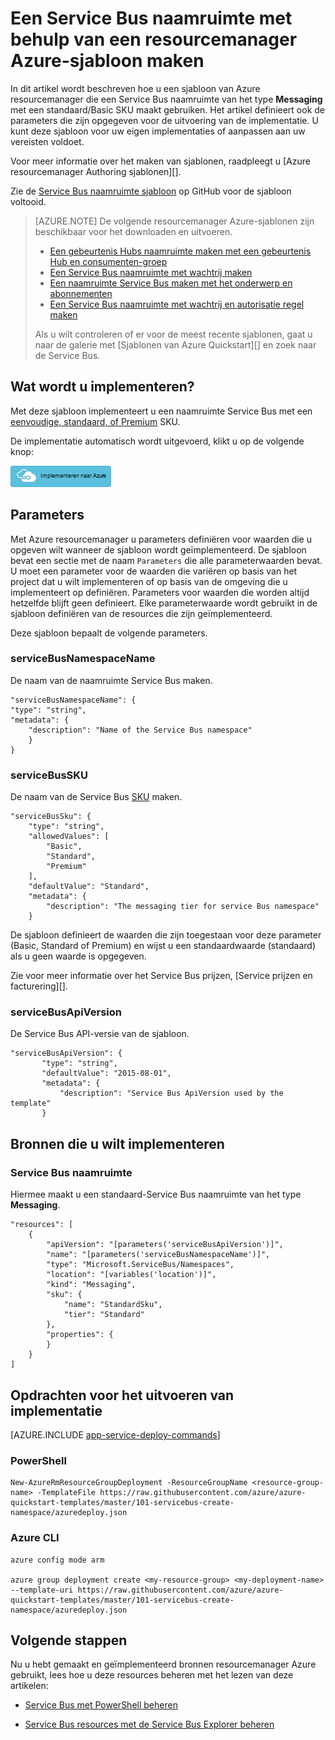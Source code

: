<properties
    pageTitle="Een Service Bus naamruimte met een sjabloon resourcemanager maken | Microsoft Azure"
    description="Azure resourcemanager sjabloon gebruiken om te maken van een Service Bus naamruimte"
    services="service-bus"
    documentationCenter=".net"
    authors="sethmanheim"
    manager="timlt"
    editor=""/>

<tags
    ms.service="service-bus"
    ms.devlang="tbd"
    ms.topic="article"
    ms.tgt_pltfrm="dotnet"
    ms.workload="na"
    ms.date="10/04/2016"
    ms.author="sethm;shvija"/>

# <a name="create-a-service-bus-namespace-using-an-azure-resource-manager-template"></a>Een Service Bus naamruimte met behulp van een resourcemanager Azure-sjabloon maken

In dit artikel wordt beschreven hoe u een sjabloon van Azure resourcemanager die een Service Bus naamruimte van het type **Messaging** met een standaard/Basic SKU maakt gebruiken. Het artikel definieert ook de parameters die zijn opgegeven voor de uitvoering van de implementatie. U kunt deze sjabloon voor uw eigen implementaties of aanpassen aan uw vereisten voldoet.

Voor meer informatie over het maken van sjablonen, raadpleegt u [Azure resourcemanager Authoring sjablonen][].

Zie de [Service Bus naamruimte sjabloon][] op GitHub voor de sjabloon voltooid.

>[AZURE.NOTE] De volgende resourcemanager Azure-sjablonen zijn beschikbaar voor het downloaden en uitvoeren. 
>
>-    [Een gebeurtenis Hubs naamruimte maken met een gebeurtenis Hub en consumenten-groep](../event-hubs/event-hubs-resource-manager-namespace-event-hub.md)
>-    [Een Service Bus naamruimte met wachtrij maken](service-bus-resource-manager-namespace-queue.md)
>-    [Een naamruimte Service Bus maken met het onderwerp en abonnementen](service-bus-resource-manager-namespace-topic.md)
>-    [Een Service Bus naamruimte met wachtrij en autorisatie regel maken](service-bus-resource-manager-namespace-auth-rule.md)
>
>Als u wilt controleren of er voor de meest recente sjablonen, gaat u naar de galerie met [Sjablonen van Azure Quickstart][] en zoek naar de Service Bus.

## <a name="what-will-you-deploy"></a>Wat wordt u implementeren?

Met deze sjabloon implementeert u een naamruimte Service Bus met een [eenvoudige, standaard, of Premium](https://azure.microsoft.com/pricing/details/service-bus/) SKU.

De implementatie automatisch wordt uitgevoerd, klikt u op de volgende knop:

[![Implementeren naar Azure](./media/service-bus-resource-manager-namespace/deploybutton.png)](https://portal.azure.com/#create/Microsoft.Template/uri/https%3A%2F%2Fraw.githubusercontent.com%2FAzure%2Fazure-quickstart-templates%2Fmaster%2F101-servicebus-create-namespace%2Fazuredeploy.json)

## <a name="parameters"></a>Parameters

Met Azure resourcemanager u parameters definiëren voor waarden die u opgeven wilt wanneer de sjabloon wordt geïmplementeerd. De sjabloon bevat een sectie met de naam `Parameters` die alle parameterwaarden bevat. U moet een parameter voor de waarden die variëren op basis van het project dat u wilt implementeren of op basis van de omgeving die u implementeert op definiëren. Parameters voor waarden die worden altijd hetzelfde blijft geen definieert. Elke parameterwaarde wordt gebruikt in de sjabloon definiëren van de resources die zijn geïmplementeerd.

Deze sjabloon bepaalt de volgende parameters.

### <a name="servicebusnamespacename"></a>serviceBusNamespaceName

De naam van de naamruimte Service Bus maken.

```
"serviceBusNamespaceName": {
"type": "string",
"metadata": { 
    "description": "Name of the Service Bus namespace" 
    }
}
```

### <a name="servicebussku"></a>serviceBusSKU

De naam van de Service Bus [SKU](https://azure.microsoft.com/pricing/details/service-bus/) maken.

```
"serviceBusSku": { 
    "type": "string", 
    "allowedValues": [ 
        "Basic", 
        "Standard",
        "Premium" 
    ], 
    "defaultValue": "Standard", 
    "metadata": { 
        "description": "The messaging tier for service Bus namespace" 
    } 

```

De sjabloon definieert de waarden die zijn toegestaan voor deze parameter (Basic, Standard of Premium) en wijst u een standaardwaarde (standaard) als u geen waarde is opgegeven.

Zie voor meer informatie over het Service Bus prijzen, [Service prijzen en facturering][].

### <a name="servicebusapiversion"></a>serviceBusApiVersion

De Service Bus API-versie van de sjabloon.

```
"serviceBusApiVersion": { 
       "type": "string", 
       "defaultValue": "2015-08-01", 
       "metadata": { 
           "description": "Service Bus ApiVersion used by the template" 
       } 
```

## <a name="resources-to-deploy"></a>Bronnen die u wilt implementeren

### <a name="service-bus-namespace"></a>Service Bus naamruimte

Hiermee maakt u een standaard-Service Bus naamruimte van het type **Messaging**.

```
"resources": [
    {
        "apiVersion": "[parameters('serviceBusApiVersion')]",
        "name": "[parameters('serviceBusNamespaceName')]",
        "type": "Microsoft.ServiceBus/Namespaces",
        "location": "[variables('location')]",
        "kind": "Messaging",
        "sku": {
            "name": "StandardSku",
            "tier": "Standard"
        },
        "properties": {
        }
    }
]
```

## <a name="commands-to-run-deployment"></a>Opdrachten voor het uitvoeren van implementatie

[AZURE.INCLUDE [app-service-deploy-commands](../../includes/app-service-deploy-commands.md)]

### <a name="powershell"></a>PowerShell

```
New-AzureRmResourceGroupDeployment -ResourceGroupName <resource-group-name> -TemplateFile https://raw.githubusercontent.com/azure/azure-quickstart-templates/master/101-servicebus-create-namespace/azuredeploy.json
```

### <a name="azure-cli"></a>Azure CLI

```
azure config mode arm

azure group deployment create <my-resource-group> <my-deployment-name> --template-uri https://raw.githubusercontent.com/azure/azure-quickstart-templates/master/101-servicebus-create-namespace/azuredeploy.json
```

## <a name="next-steps"></a>Volgende stappen

Nu u hebt gemaakt en geïmplementeerd bronnen resourcemanager Azure gebruikt, lees hoe u deze resources beheren met het lezen van deze artikelen:

- [Service Bus met PowerShell beheren](service-bus-powershell-how-to-provision.md)
- [Service Bus resources met de Service Bus Explorer beheren](https://code.msdn.microsoft.com/Service-Bus-Explorer-f2abca5a)

  [Een presentatie resourcemanager Azure-sjablonen]: ../resource-group-authoring-templates.md
  [Service Bus naamruimte sjabloon]: https://github.com/Azure/azure-quickstart-templates/blob/master/101-servicebus-create-namespace/
  [Azure Quickstart sjablonen]: https://azure.microsoft.com/documentation/templates/?term=service+bus
  [Service Bus prijzen en facturering]: https://azure.microsoft.com/documentation/articles/service-bus-pricing-billing/
  [Using Azure PowerShell with Azure Resource Manager]: ../powershell-azure-resource-manager.md
  [Using the Azure CLI for Mac, Linux, and Windows with Azure Resource Management]: ../xplat-cli-azure-resource-manager.md
